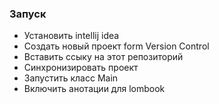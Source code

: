 ### Запуск
* Установить intellij idea
* Создать новый проект form Version Control
* Вставить ссыку на этот репозиторий
* Синхронизировать проект
* Запустить класс Main
* Включить анотации для lombook
